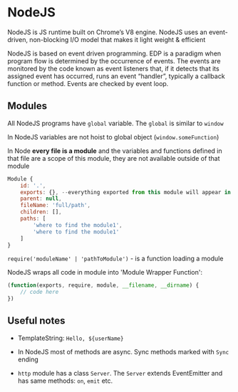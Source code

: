 # NodeJS

NodeJS is JS runtime built on Chrome’s V8 engine. NodeJS uses an event-driven, non-blocking I/O model that makes it light weight & efficient

NodeJS is based on event driven programming. EDP is a paradigm when program flow is determined by the occurrence of events. The events are monitored by the code known as event listeners that, if it detects that its assigned event has occurred, runs an event “handler”, typically a callback function or method. Events are checked by event loop.

## Modules

All NodeJS programs have `global` variable. The `global` is similar to `window`

In NodeJS variables are not hoist to global object (`window.someFunction`)

In Node **every file is a module** and the variables and functions defined in that file are a scope of this module, they are not available outside of that module

```js
Module {
    id: '.',
    exports: {}, --everything exported from this module will appear in this property
    parent: null,
    fileName: 'full/path',
    children: [],
    paths: [
        'where to find the module1',
        'where to find the module1'
    ]
}
```

`require('moduleName' | 'pathToModule')` - is a function loading a module

NodeJS wraps all code in module into 'Module Wrapper Function':

```js
(function(exports, require, module, __filename, __dirname) {
    // code here
})
```

## Useful notes

- TemplateString: ``Hello, ${userName}``

- In NodeJS most of methods are async. Sync methods marked with `Sync` ending

- `http` module has a class `Server`. The `Server` extends EventEmitter and has same methods: `on`, `emit` etc.
